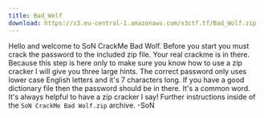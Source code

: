 ```yaml
---
title: Bad_Wolf
download: https://s3.eu-central-1.amazonaws.com/s3ctf.tf/Bad_Wolf.zip
---
```

Hello and welcome to SoN CrackMe Bad Wolf. Before you start you must crack the password to the
included zip file. Your real crackme is in there. Because this step is here only to make sure you
know how to use a zip cracker I will give you three large hints. The correct password only uses lower
case English letters and it's 7 characters long. If you have a good dictionary file then the password
should be in there. It's a common word. It's always helpful to have a zip cracker I say! Further
instructions inside of the `SoN CrackMe Bad Wolf.zip` archive.
                                                                  -SoN